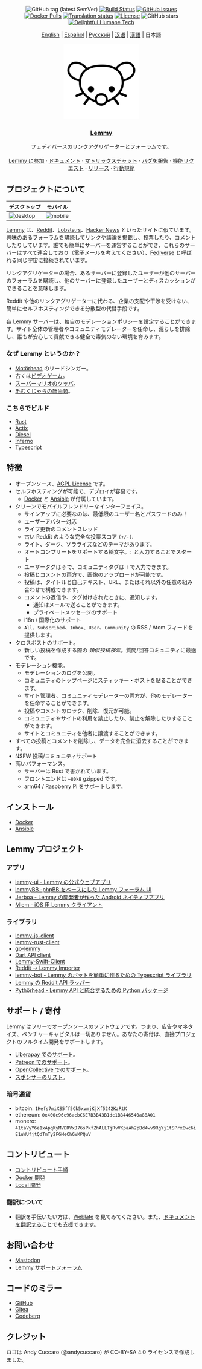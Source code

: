 <div align="center">

![GitHub tag (latest SemVer)](https://img.shields.io/github/tag/LemmyNet/lemmy.svg)
[![Build Status](https://woodpecker.join-lemmy.org/api/badges/LemmyNet/lemmy/status.svg)](https://woodpecker.join-lemmy.org/LemmyNet/lemmy)
[![GitHub issues](https://img.shields.io/github/issues-raw/LemmyNet/lemmy.svg)](https://github.com/LemmyNet/lemmy/issues)
[![Docker Pulls](https://img.shields.io/docker/pulls/dessalines/lemmy.svg)](https://cloud.docker.com/repository/docker/dessalines/lemmy/)
[![Translation status](http://weblate.join-lemmy.org/widgets/lemmy/-/lemmy/svg-badge.svg)](http://weblate.join-lemmy.org/engage/lemmy/)
[![License](https://img.shields.io/github/license/LemmyNet/lemmy.svg)](LICENSE)
![GitHub stars](https://img.shields.io/github/stars/LemmyNet/lemmy?style=social)
[![Delightful Humane Tech](https://codeberg.org/teaserbot-labs/delightful-humane-design/raw/branch/main/humane-tech-badge.svg)](https://codeberg.org/teaserbot-labs/delightful-humane-design)

</div>

<p align="center">
  <a href="../README.md">English</a> |
  <a href="README.ru.md">Español</a> |
  <a href="README.ru.md">Русский</a> |
  <a href="README.zh.hans.md">汉语</a> |
  <a href="README.zh.hant.md">漢語</a> |
  <span>日本語</span>
</p>

<p align="center">
  <a href="https://join-lemmy.org/" rel="noopener">
 <img width=200px height=200px src="https://raw.githubusercontent.com/LemmyNet/lemmy-ui/main/src/assets/icons/favicon.svg"></a>

 <h3 align="center"><a href="https://join-lemmy.org">Lemmy</a></h3>
  <p align="center">
    フェディバースのリンクアグリゲーターとフォーラムです。
    <br />
    <br />
    <a href="https://join-lemmy.org">Lemmy に参加</a>
    ·
    <a href="https://join-lemmy.org/docs/en/index.html">ドキュメント</a>
    ·
    <a href="https://matrix.to/#/#lemmy-space:matrix.org">マトリックスチャット</a>
    ·
    <a href="https://github.com/LemmyNet/lemmy/issues">バグを報告</a>
    ·
    <a href="https://github.com/LemmyNet/lemmy/issues">機能リクエスト</a>
    ·
    <a href="https://github.com/LemmyNet/lemmy/blob/main/RELEASES.md">リリース</a>
    ·
    <a href="https://join-lemmy.org/docs/en/code_of_conduct.html">行動規範</a>
  </p>
</p>

## プロジェクトについて

| デスクトップ                                                                                                    | モバイル                                                                                                    |
| --------------------------------------------------------------------------------------------------------------- | ----------------------------------------------------------------------------------------------------------- |
| ![desktop](https://raw.githubusercontent.com/LemmyNet/joinlemmy-site/main/src/assets/images/main_screen_2.webp) | ![mobile](https://raw.githubusercontent.com/LemmyNet/joinlemmy-site/main/src/assets/images/mobile_pic.webp) |

[Lemmy](https://github.com/LemmyNet/lemmy) は、[Reddit](https://reddit.com)、[Lobste.rs](https://lobste.rs)、[Hacker News](https://news.ycombinator.com/) といったサイトに似ています。興味のあるフォーラムを購読してリンクや議論を掲載し、投票したり、コメントしたりしています。誰でも簡単にサーバーを運営することができ、これらのサーバーはすべて連合しており（電子メールを考えてください）、[Fediverse](https://en.wikipedia.org/wiki/Fediverse) と呼ばれる同じ宇宙に接続されています。

リンクアグリゲーターの場合、あるサーバーに登録したユーザーが他のサーバーのフォーラムを購読し、他のサーバーに登録したユーザーとディスカッションができることを意味します。

Reddit や他のリンクアグリゲーターに代わる、企業の支配や干渉を受けない、簡単にセルフホスティングできる分散型の代替手段です。

各 Lemmy サーバーは、独自のモデレーションポリシーを設定することができます。サイト全体の管理者やコミュニティモデレーターを任命し、荒らしを排除し、誰もが安心して貢献できる健全で毒気のない環境を育みます。

### なぜ Lemmy というのか？

- [Motörhead](https://invidio.us/watch?v=3mbvWn1EY6g) のリードシンガー。
- 古くは[ビデオゲーム](<https://en.wikipedia.org/wiki/Lemmings_(video_game)>)。
- [スーパーマリオのクッパ](https://www.mariowiki.com/Lemmy_Koopa)。
- [毛むくじゃらの齧歯類](http://sunchild.fpwc.org/lemming-the-little-giant-of-the-north/)。

### こちらでビルド

- [Rust](https://www.rust-lang.org)
- [Actix](https://actix.rs/)
- [Diesel](http://diesel.rs/)
- [Inferno](https://infernojs.org)
- [Typescript](https://www.typescriptlang.org/)

## 特徴

- オープンソース、[AGPL License](/LICENSE) です。
- セルフホスティングが可能で、デプロイが容易です。
  - [Docker](https://join-lemmy.org/docs/en/administration/install_docker.html) と [Ansible](https://join-lemmy.org/docs/en/administration/install_ansible.html) が付属しています。
- クリーンでモバイルフレンドリーなインターフェイス。
  - サインアップに必要なのは、最低限のユーザー名とパスワードのみ！
  - ユーザーアバター対応
  - ライブ更新のコメントスレッド
  - 古い Reddit のような完全な投票スコア `(+/-)`.
  - ライト、ダーク、ソラライズなどのテーマがあります。
  - オートコンプリートをサポートする絵文字。`:` と入力することでスタート
  - ユーザータグは `@` で、コミュニティタグは `!` で入力できます。
  - 投稿とコメントの両方で、画像のアップロードが可能です。
  - 投稿は、タイトルと自己テキスト、URL、またはそれ以外の任意の組み合わせで構成できます。
  - コメントの返信や、タグ付けされたときに、通知します。
    - 通知はメールで送ることができます。
    - プライベートメッセージのサポート
  - i18n / 国際化のサポート
  - `All`、`Subscribed`、`Inbox`、`User`、`Community` の RSS / Atom フィードを提供します。
- クロスポストのサポート。
  - 新しい投稿を作成する際の _類似投稿検索_。質問/回答コミュニティに最適です。
- モデレーション機能。
  - モデレーションのログを公開。
  - コミュニティのトップページにスティッキー・ポストを貼ることができます。
  - サイト管理者、コミュニティモデレーターの両方が、他のモデレーターを任命することができます。
  - 投稿やコメントのロック、削除、復元が可能。
  - コミュニティやサイトの利用を禁止したり、禁止を解除したりすることができます。
  - サイトとコミュニティを他者に譲渡することができます。
- すべての投稿とコメントを削除し、データを完全に消去することができます。
- NSFW 投稿/コミュニティサポート
- 高いパフォーマンス。
  - サーバーは Rust で書かれています。
  - フロントエンドは `~80kB` gzipped です。
  - arm64 / Raspberry Pi をサポートします。

## インストール

- [Docker](https://join-lemmy.org/docs/en/administration/install_docker.html)
- [Ansible](https://join-lemmy.org/docs/en/administration/install_ansible.html)

## Lemmy プロジェクト

### アプリ

- [lemmy-ui - Lemmy の公式ウェブアプリ](https://github.com/LemmyNet/lemmy-ui)
- [lemmyBB -phpBB をベースにした Lemmy フォーラム UI](https://github.com/LemmyNet/lemmyBB)
- [Jerboa - Lemmy の開発者が作った Android ネイティブアプリ](https://github.com/dessalines/jerboa)
- [Mlem - iOS 用 Lemmy クライアント](https://github.com/buresdv/Mlem)

### ライブラリ

- [lemmy-js-client](https://github.com/LemmyNet/lemmy-js-client)
- [lemmy-rust-client](https://github.com/LemmyNet/lemmy/tree/main/crates/api_common)
- [go-lemmy](https://gitea.arsenm.dev/Arsen6331/go-lemmy)
- [Dart API client](https://github.com/LemmurOrg/lemmy_api_client)
- [Lemmy-Swift-Client](https://github.com/rrainn/Lemmy-Swift-Client)
- [Reddit -> Lemmy Importer](https://github.com/rileynull/RedditLemmyImporter)
- [lemmy-bot - Lemmy のボットを簡単に作るための Typescript ライブラリ](https://github.com/SleeplessOne1917/lemmy-bot)
- [Lemmy の Reddit API ラッパー](https://github.com/derivator/tafkars)
- [Pythörhead - Lemmy API と統合するための Python パッケージ](https://pypi.org/project/pythorhead/)

## サポート / 寄付

Lemmy はフリーでオープンソースのソフトウェアです。つまり、広告やマネタイズ、ベンチャーキャピタルは一切ありません。あなたの寄付は、直接プロジェクトのフルタイム開発をサポートします。

- [Liberapay でのサポート](https://liberapay.com/Lemmy)。
- [Patreon でのサポート](https://www.patreon.com/dessalines)。
- [OpenCollective でのサポート](https://opencollective.com/lemmy)。
- [スポンサーのリスト](https://join-lemmy.org/donate)。

### 暗号通貨

- bitcoin: `1Hefs7miXS5ff5Ck5xvmjKjXf5242KzRtK`
- ethereum: `0x400c96c96acbC6E7B3B43B1dc1BB446540a88A01`
- monero: `41taVyY6e1xApqKyMVDRVxJ76sPkfZhALLTjRvVKpaAh2pBd4wv9RgYj1tSPrx8wc6iE1uWUfjtQdTmTy2FGMeChGVKPQuV`

## コントリビュート

- [コントリビュート手順](https://join-lemmy.org/docs/en/contributors/01-overview.html)
- [Docker 開発](https://join-lemmy.org/docs/en/contributors/03-docker-development.html)
- [Local 開発](https://join-lemmy.org/docs/en/contributors/02-local-development.html)

### 翻訳について

- 翻訳を手伝いたい方は、[Weblate](https://weblate.join-lemmy.org/projects/lemmy/) を見てみてください。また、[ドキュメントを翻訳する](https://github.com/LemmyNet/lemmy-docs#adding-a-new-language)ことでも支援できます。

## お問い合わせ

- [Mastodon](https://mastodon.social/@LemmyDev)
- [Lemmy サポートフォーラム](https://lemmy.ml/c/lemmy_support)

## コードのミラー

- [GitHub](https://github.com/LemmyNet/lemmy)
- [Gitea](https://git.join-lemmy.org/LemmyNet/lemmy)
- [Codeberg](https://codeberg.org/LemmyNet/lemmy)

## クレジット

ロゴは Andy Cuccaro (@andycuccaro) が CC-BY-SA 4.0 ライセンスで作成しました。
